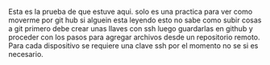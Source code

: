 Esta es la prueba de que estuve aqui.
solo es una practica para ver como moverme por git hub
si alguein esta leyendo esto  no sabe como subir cosas a git
primero debe crear unas llaves con ssh 
luego guardarlas en github y proceder con los pasos para agregar archivos desde un repositorio remoto.
Para cada dispositivo se requiere una clave ssh por el momento no se si es necesario.